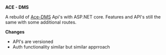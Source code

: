 **ACE - DMS**

A rebuild of [Ace-DMS](sjs) Api's with ASP.NET core. Features and API's still the same with some additional routes.

**Changes**
- API's are versioned
- Auth functionality similar but similar apprroach

